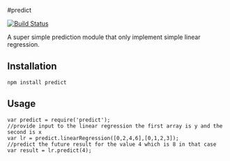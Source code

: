 #predict

[![Build Status](https://secure.travis-ci.org/jb/predict.png)](http://travis-ci.org/jb/predict)

A super simple prediction module that only implement simple linear regression.

## Installation

	npm install predict

## Usage
	
	var predict = require('predict');
	//provide input to the linear regression the first array is y and the second is x
	var lr = predict.linearRegression([0,2,4,6],[0,1,2,3]);
	//predict the future result for the value 4 which is 8 in that case
	var result = lr.predict(4);	
